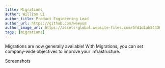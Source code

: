 ```yaml
---
title: Migrations
author: William Li
author_title: Product Engineering Lead
author_url: https://github.com/weeyum
author_image_url: https://assets-global.website-files.com/5fd1d1ab54430e6b747263b2/5fd1d1ab54430ee03472641b_william%20headshot.png
tags: [migrations]
---
```


Migrations are now generally available! With Migrations, you can set company-wide objectives to improve your infrastructure.

<!--truncate-->

Screenshots
